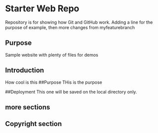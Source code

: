 # Starter Web Repo

Repository is for showing how Git and GitHub work. Adding a line for the purpose of example, then more changes from myfeaturebranch

## Purpose

Sample website with plenty of files for demos

## Introduction
How cool is this
##Purpose
THis is the purpose

##Deployment
This one will be saved on the local directory only.
## more sections

## Copyright section 